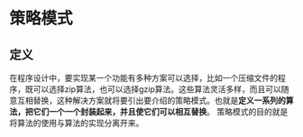 # 策略模式

## 定义

在程序设计中，要实现某一个功能有多种方案可以选择，比如一个压缩文件的程序，既可以选择zip算法，也可以选择gzip算法。这些算法灵活多样，而且可以随意互相替换，这种解决方案就将要引出要介绍的策略模式。也就是**定义一系列的算法，把它们一个一个封装起来，并且使它们可以相互替换**。
策略模式的目的就是将算法的使用与算法的实现分离开来。